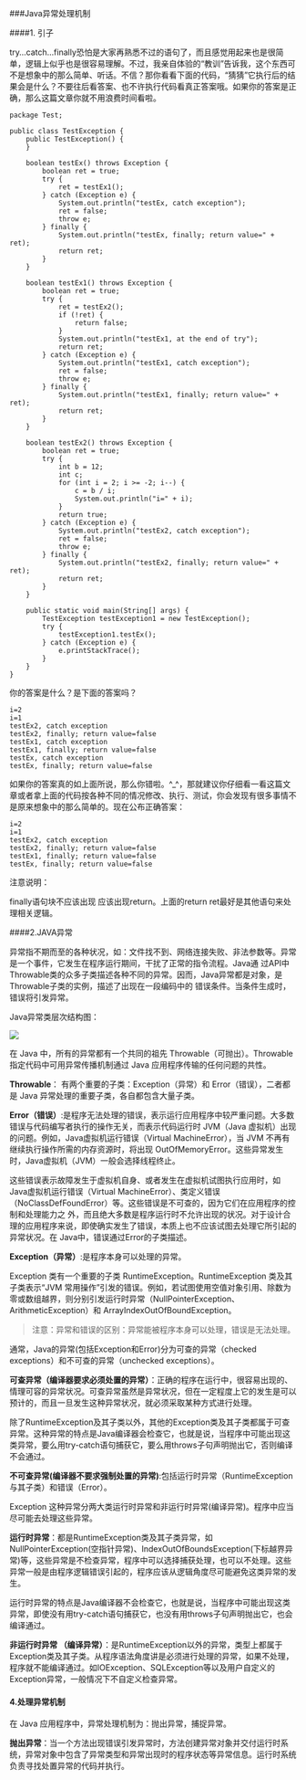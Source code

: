 ###Java异常处理机制

####1. 引子

 try…catch…finally恐怕是大家再熟悉不过的语句了，而且感觉用起来也是很简单，逻辑上似乎也是很容易理解。不过，我亲自体验的“教训”告诉我，这个东西可不是想象中的那么简单、听话。不信？那你看看下面的代码，“猜猜”它执行后的结果会是什么？不要往后看答案、也不许执行代码看真正答案哦。如果你的答案是正确，那么这篇文章你就不用浪费时间看啦。

	package Test;  
	  
	public class TestException {  
	    public TestException() {  
	    }  
	  
	    boolean testEx() throws Exception {  
	        boolean ret = true;  
	        try {  
	            ret = testEx1();  
	        } catch (Exception e) {  
	            System.out.println("testEx, catch exception");  
	            ret = false;  
	            throw e;  
	        } finally {  
	            System.out.println("testEx, finally; return value=" + ret);  
	            return ret;  
	        }  
	    }  
	  
	    boolean testEx1() throws Exception {  
	        boolean ret = true;  
	        try {  
	            ret = testEx2();  
	            if (!ret) {  
	                return false;  
	            }  
	            System.out.println("testEx1, at the end of try");  
	            return ret;  
	        } catch (Exception e) {  
	            System.out.println("testEx1, catch exception");  
	            ret = false;  
	            throw e;  
	        } finally {  
	            System.out.println("testEx1, finally; return value=" + ret);  
	            return ret;  
	        }  
	    }  
	  
	    boolean testEx2() throws Exception {  
	        boolean ret = true;  
	        try {  
	            int b = 12;  
	            int c;  
	            for (int i = 2; i >= -2; i--) {  
	                c = b / i;  
	                System.out.println("i=" + i);  
	            }  
	            return true;  
	        } catch (Exception e) {  
	            System.out.println("testEx2, catch exception");  
	            ret = false;  
	            throw e;  
	        } finally {  
	            System.out.println("testEx2, finally; return value=" + ret);  
	            return ret;  
	        }  
	    }  
	  
	    public static void main(String[] args) {  
	        TestException testException1 = new TestException();  
	        try {  
	            testException1.testEx();  
	        } catch (Exception e) {  
	            e.printStackTrace();  
	        }  
	    }  
	}  

你的答案是什么？是下面的答案吗？

	i=2
	i=1
	testEx2, catch exception
	testEx2, finally; return value=false
	testEx1, catch exception
	testEx1, finally; return value=false
	testEx, catch exception
	testEx, finally; return value=false

如果你的答案真的如上面所说，那么你错啦。^_^，那就建议你仔细看一看这篇文章或者拿上面的代码按各种不同的情况修改、执行、测试，你会发现有很多事情不是原来想象中的那么简单的。现在公布正确答案：

	i=2
	i=1
	testEx2, catch exception
	testEx2, finally; return value=false
	testEx1, finally; return value=false
	testEx, finally; return value=false

注意说明：

finally语句块不应该出现 应该出现return。上面的return ret最好是其他语句来处理相关逻辑。

####2.JAVA异常

异常指不期而至的各种状况，如：文件找不到、网络连接失败、非法参数等。异常是一个事件，它发生在程序运行期间，干扰了正常的指令流程。Java通 过API中Throwable类的众多子类描述各种不同的异常。因而，Java异常都是对象，是Throwable子类的实例，描述了出现在一段编码中的 错误条件。当条件生成时，错误将引发异常。

Java异常类层次结构图：

![](https://github.com/silence940109/Java/blob/master/image/java_exception.jpg)

在 Java 中，所有的异常都有一个共同的祖先 Throwable（可抛出）。Throwable 指定代码中可用异常传播机制通过 Java 应用程序传输的任何问题的共性。

**Throwable**： 有两个重要的子类：Exception（异常）和 Error（错误），二者都是 Java 异常处理的重要子类，各自都包含大量子类。

 **Error（错误）**:是程序无法处理的错误，表示运行应用程序中较严重问题。大多数错误与代码编写者执行的操作无关，而表示代码运行时 JVM（Java 虚拟机）出现的问题。例如，Java虚拟机运行错误（Virtual MachineError），当 JVM 不再有继续执行操作所需的内存资源时，将出现 OutOfMemoryError。这些异常发生时，Java虚拟机（JVM）一般会选择线程终止。

这些错误表示故障发生于虚拟机自身、或者发生在虚拟机试图执行应用时，如Java虚拟机运行错误（Virtual MachineError）、类定义错误（NoClassDefFoundError）等。这些错误是不可查的，因为它们在应用程序的控制和处理能力之 外，而且绝大多数是程序运行时不允许出现的状况。对于设计合理的应用程序来说，即使确实发生了错误，本质上也不应该试图去处理它所引起的异常状况。在 Java中，错误通过Error的子类描述。

**Exception（异常）**:是程序本身可以处理的异常。

 Exception 类有一个重要的子类 RuntimeException。RuntimeException 类及其子类表示“JVM 常用操作”引发的错误。例如，若试图使用空值对象引用、除数为零或数组越界，则分别引发运行时异常（NullPointerException、ArithmeticException）和 ArrayIndexOutOfBoundException。

>注意：异常和错误的区别：异常能被程序本身可以处理，错误是无法处理。

通常，Java的异常(包括Exception和Error)分为可查的异常（checked exceptions）和不可查的异常（unchecked exceptions）。

**可查异常（编译器要求必须处置的异常）**：正确的程序在运行中，很容易出现的、情理可容的异常状况。可查异常虽然是异常状况，但在一定程度上它的发生是可以预计的，而且一旦发生这种异常状况，就必须采取某种方式进行处理。

除了RuntimeException及其子类以外，其他的Exception类及其子类都属于可查异常。这种异常的特点是Java编译器会检查它，也就是说，当程序中可能出现这类异常，要么用try-catch语句捕获它，要么用throws子句声明抛出它，否则编译不会通过。

**不可查异常(编译器不要求强制处置的异常)**:包括运行时异常（RuntimeException与其子类）和错误（Error）。
 
Exception 这种异常分两大类运行时异常和非运行时异常(编译异常)。程序中应当尽可能去处理这些异常。

**运行时异常**：都是RuntimeException类及其子类异常，如NullPointerException(空指针异常)、IndexOutOfBoundsException(下标越界异常)等，这些异常是不检查异常，程序中可以选择捕获处理，也可以不处理。这些异常一般是由程序逻辑错误引起的，程序应该从逻辑角度尽可能避免这类异常的发生。

运行时异常的特点是Java编译器不会检查它，也就是说，当程序中可能出现这类异常，即使没有用try-catch语句捕获它，也没有用throws子句声明抛出它，也会编译通过。

**非运行时异常 （编译异常）**：是RuntimeException以外的异常，类型上都属于Exception类及其子类。从程序语法角度讲是必须进行处理的异常，如果不处理，程序就不能编译通过。如IOException、SQLException等以及用户自定义的Exception异常，一般情况下不自定义检查异常。

#### 4.处理异常机制
在 Java 应用程序中，异常处理机制为：抛出异常，捕捉异常。

**抛出异常**：当一个方法出现错误引发异常时，方法创建异常对象并交付运行时系统，异常对象中包含了异常类型和异常出现时的程序状态等异常信息。运行时系统负责寻找处置异常的代码并执行。

